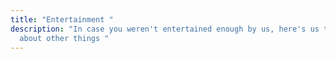 ```yaml
---
title: "Entertainment "
description: "In case you weren't entertained enough by us, here's us talking
  about other things "
---
```

